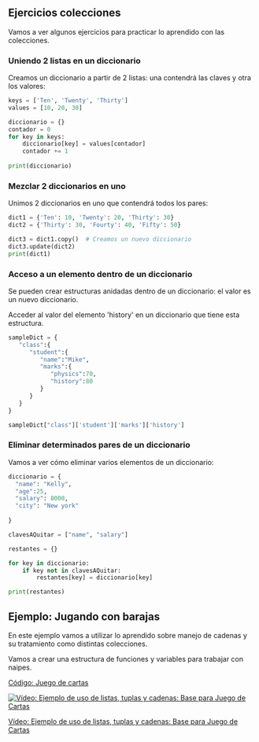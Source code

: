 ## Ejercicios colecciones

Vamos a ver algunos ejercicios para practicar lo aprendido con las colecciones.

### Uniendo 2 listas en un diccionario

Creamos un diccionario a partir de 2 listas: una contendrá las claves y otra los valores:

```python
keys = ['Ten', 'Twenty', 'Thirty']
values = [10, 20, 30]

diccionario = {}
contador = 0
for key in keys:
    diccionario[key] = values[contador]
    contador += 1
    
print(diccionario)

```

### Mezclar 2 diccionarios en uno

Unimos 2 diccionarios en uno que contendrá todos los pares:

```python
dict1 = {'Ten': 10, 'Twenty': 20, 'Thirty': 30}
dict2 = {'Thirty': 30, 'Fourty': 40, 'Fifty': 50}

dict3 = dict1.copy()  # Creamos un nuevo diccionario
dict3.update(dict2)
print(dict1)
```


### Acceso a un elemento dentro de un diccionario

Se pueden crear estructuras anidadas dentro de un diccionario: el valor es un nuevo diccionario.

Acceder al valor del elemento 'history' en un diccionario que tiene esta estructura. 

```python
sampleDict = { 
   "class":{ 
      "student":{ 
         "name":"Mike",
         "marks":{ 
            "physics":70,
            "history":80
         }
      }
   }
}

sampleDict["class"]['student']['marks']['history']

```

### Eliminar determinados pares de un diccionario

Vamos a ver cómo eliminar varios elementos de  un diccionario:

```python
diccionario = {
  "name": "Kelly",
  "age":25,
  "salary": 8000,
  "city": "New york"
  
}

clavesAQuitar = ["name", "salary"]

restantes = {}

for key in diccionario:
    if key not in clavesAQuitar:
        restantes[key] = diccionario[key]

print(restantes)
```

## Ejemplo: Jugando con barajas

En este ejemplo vamos a utilizar lo aprendido sobre manejo de cadenas y su tratamiento como distintas colecciones.

Vamos a crear una estructura de funciones y variables para trabajar con naipes.

[Código: Juego de cartas](https://raw.githubusercontent.com/javacasm/CursoPython/master/codigo/7.8.1.JuegoCartas.py)


[![Vídeo: Ejemplo de uso de listas, tuplas y cadenas: Base para Juego de Cartas](https://img.youtube.com/vi/CsgLWsBVKc8/0.jpg)](https://drive.google.com/file/d/1TdRp69fXwIyta5yvBi-Nhw1LZDXvzrVS/view?usp=sharing)


[Vídeo: Ejemplo de uso de listas, tuplas y cadenas: Base para Juego de Cartas](https://drive.google.com/file/d/1TdRp69fXwIyta5yvBi-Nhw1LZDXvzrVS/view?usp=sharing)



